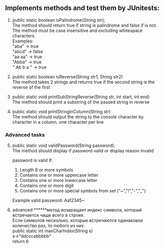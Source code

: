 ## Implements methods and test them by JUnitests: 

1. public static boolean isPalindrome(String str);   
    The method should return true if string is palindrome and false if is not. The method must be case insensitive and excluding whitespace characters.  
    Examples:  
    "aba" -> true  
    "abcd" -> false  
    "aa aa" -> true  
    "Abba" -> true  
    "  Ab b a  " -> true  
 
2. public static boolean isReverse(String str1, String str2)   
The method takes 2 strings and returns true if the second string is the reverse of the first   
 
3. public static void printSubStringReverse(String str, int start, int end)   
The method should print a substring of the passed string in reverse   
 
4. public static void printStringInColumn(String str)   
The method should output the string to the console character by character in a column. one character per line   
 
### Advanced tasks   
5. public static void validPassword(String password);     
    The method should display if password valid or display reason invalid   
 
    password is valid if:   
    1. Length 8 or more symbols   
    2. Contains one or more uppercase letter   
    3. Contains one or more lowercase letter   
    4. Contains one or more digit   
    5. Contains one or more special symbols from set ("~","!","-","_")   
 
    Example valid password: Aa12345~  
6. advanced ******метод возвращает индекс  символа, который встречается чаще всего в строке.  
   Если символов несколько, которые встречаются одинаковое количество раз, то любого из них.  
   public static int maxCharIndex(String s)   
          s->"ddcccabbbbb"    
                 return 6 

